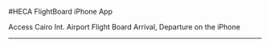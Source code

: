#HECA FlightBoard iPhone App

Access Cairo Int. Airport Flight Board Arrival, Departure on the iPhone


---
